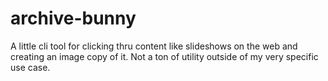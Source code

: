 # archive-bunny

A little cli tool for clicking thru content like slideshows on the web and creating an image copy of it. Not a ton of utility outside of my very specific use case.
